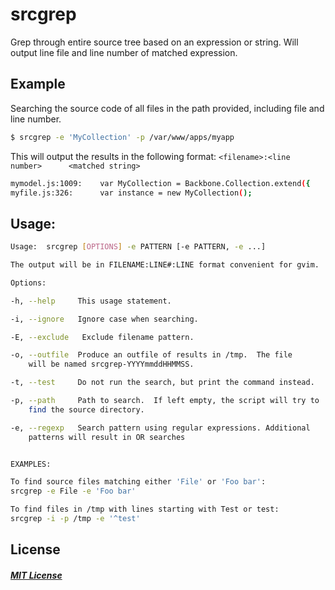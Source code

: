 srcgrep
==========

Grep through entire source tree based on an expression or string. Will output line file and line number of matched expression.

## Example

Searching the source code of all files in the path provided, including file and line number.

```bash
$ srcgrep -e 'MyCollection' -p /var/www/apps/myapp
```
This will output the results in the following format: `<filename>:<line number>      <matched string>`

```bash
mymodel.js:1009:    var MyCollection = Backbone.Collection.extend({
myfile.js:326:      var instance = new MyCollection();
```

## Usage:

```bash
Usage:  srcgrep [OPTIONS] -e PATTERN [-e PATTERN, -e ...]

The output will be in FILENAME:LINE#:LINE format convenient for gvim.

Options:

-h, --help     This usage statement.

-i, --ignore   Ignore case when searching.

-E, --exclude   Exclude filename pattern.

-o, --outfile  Produce an outfile of results in /tmp.  The file
    will be named srcgrep-YYYYmmddHHMMSS.

-t, --test     Do not run the search, but print the command instead.

-p, --path     Path to search.  If left empty, the script will try to
    find the source directory.

-e, --regexp   Search pattern using regular expressions. Additional
    patterns will result in OR searches


EXAMPLES:

To find source files matching either 'File' or 'Foo bar':
srcgrep -e File -e 'Foo bar'

To find files in /tmp with lines starting with Test or test:
srcgrep -i -p /tmp -e '^test'
```


## License
##### [MIT License](http://opensource.org/licenses/MIT)

